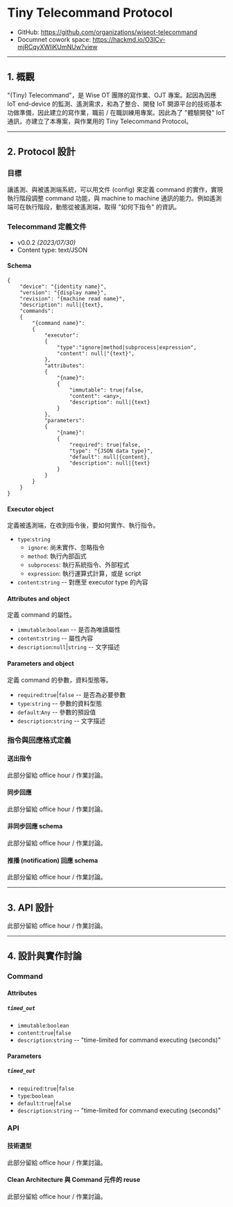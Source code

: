 # Tiny Telecommand Protocol

* GitHub: https://github.com/organizations/wiseot-telecommand
* Documnet cowork space: https://hackmd.io/O3lCv-mjRCqyXWIiKUmNUw?view

---
## 1. 概觀

"(Tiny) Telecommand"，是 Wise OT 團隊的寫作業、OJT 專案。起因為因應 IoT end-device 的監測、遙測需求，和為了整合、開發 IoT 開源平台的技術基本功做準備，因此建立的寫作業，職前 / 在職訓練用專案。因此為了 "體驗開發" IoT 通訊，亦建立了本專案，與作業用的 Tiny Telecommand Protocol。

---
## 2. Protocol 設計

### 目標

讓遙測、與被遙測端系統，可以用文件 (config) 來定義 command 的實作，實現執行階段調整 command 功能，與 machine to machine 通訊的能力。例如遙測端可在執行階段，動態從被遙測端，取得 "如何下指令" 的資訊。

### Telecommand 定義文件

* v0.0.2 *(2023/07/30)*
* Content type: text/JSON

#### Schema

```
{
    "device": "{identity name}",
    "version": "{display name}",
    "revision": "{machine read name}",
    "description": null|{text},
    "commands":
    {
        "{command name}":
        {
            "executor":
            {
                "type":"ignore|method|subprocess|expression",
                "content": null|"{text}",
            },
            "attributes":
            {
                "{name}":
                {
                    "immutable": true|false,
                    "content": <any>,
                    "description": null|{text}
                }
            },
            "parameters":
            {
                "{name}":
                {
                    "required": true|false,
                    "type": "{JSON data type}",
                    "default": null|{content},
                    "description": null|{text}
                }
            }
        }
    }
}
```
#### Executor object

定義被遙測端，在收到指令後，要如何實作、執行指令。

* ``type``:``string``
    * ``ignore``: 尚未實作、忽略指令
    * ``method``: 執行內部函式
    * ``subprocess``: 執行系統指令、外部程式
    * ``expression``: 執行運算式計算，或是 script
* ``content``:``string`` -- 對應至 executor type 的內容

#### Attributes and object

定義 command 的屬性。

* ``immutable``:``boolean`` -- 是否為唯讀屬性
* ``content``:``string`` -- 屬性內容
* ``description``:``null``|``string`` -- 文字描述

#### Parameters and object

定義 command 的參數，資料型態等。
    
* ``required``:``true``|``false`` -- 是否為必要參數
* ``type``:``string`` -- 參數的資料型態
* ``default``:``Any`` -- 參數的預設值
* ``description``:``string`` -- 文字描述

### 指令與回應格式定義

#### 送出指令

此部分留給 office hour / 作業討論。

#### 同步回應

此部分留給 office hour / 作業討論。

#### 非同步回應 schema

此部分留給 office hour / 作業討論。

#### 推播 (notification) 回應 schema

此部分留給 office hour / 作業討論。


---
## 3. API 設計

此部分留給 office hour / 作業討論。

---
## 4. 設計與實作討論

### Command

#### Attributes

##### ``timed_out``

* ``immutable``:``boolean``
* ``content``:``true``|``false``
* ``description``:``string`` -- "time-limited for command executing (seconds)"

#### Parameters

##### ``timed_out``

* ``required``:``true``|``false``
* ``type``:``boolean``
* ``default``:``true``|``false``
* ``description``:``string`` -- "time-limited for command executing (seconds)"


### API

#### 技術選型

此部分留給 office hour / 作業討論。

#### Clean Architecture 與 Command 元件的 reuse

此部分留給 office hour / 作業討論。

